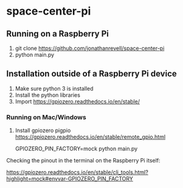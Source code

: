 # space-center-pi

## Running on a Raspberry Pi

1. git clone https://github.com/jonathanrevell/space-center-pi
1. python main.py

## Installation outside of a Raspberry Pi device

1. Make sure python 3 is installed
1. Install the python libraries
1. Import https://gpiozero.readthedocs.io/en/stable/

### Running on Mac/Windows
1. Install gpiozero pigpio https://gpiozero.readthedocs.io/en/stable/remote_gpio.html

    GPIOZERO_PIN_FACTORY=mock python main.py


Checking the pinout in the terminal on the Raspberry Pi itself:

https://gpiozero.readthedocs.io/en/stable/cli_tools.html?highlight=mock#envvar-GPIOZERO_PIN_FACTORY
